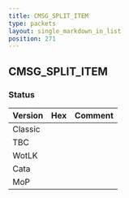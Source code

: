 ```yaml
---
title: CMSG_SPLIT_ITEM
type: packets
layout: single_markdown_in_list
position: 271
---
```


## CMSG_SPLIT_ITEM

### Status

Version | Hex | Comment
---------- | ---------- | ---------- 
Classic |  |  
TBC |  |  
WotLK |  |  
Cata |  |  
MoP |  |  